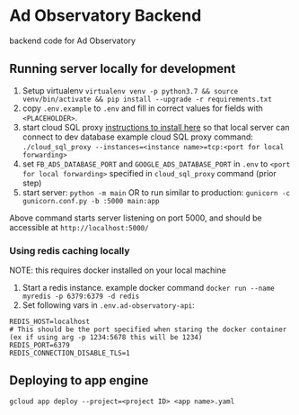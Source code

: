 # Ad Observatory Backend
backend code for Ad Observatory

## Running server locally for development
1. Setup virtualenv `virtualenv venv -p python3.7 && source venv/bin/activate && pip install --upgrade -r requirements.txt`
1. copy `.env.example` to `.env` and fill in correct values for fields with `<PLACEHOLDER>`.
1. start cloud SQL proxy [instructions to install here](https://cloud.google.com/sql/docs/mysql/quickstart-proxy-test) so that local server can connect to dev database
example cloud SQL proxy command: `./cloud_sql_proxy --instances=<instance name>=tcp:<port for local forwarding>`
1. set `FB_ADS_DATABASE_PORT` and `GOOGLE_ADS_DATABASE_PORT` in `.env` to `<port for local forwarding>` specified in `cloud_sql_proxy` command (prior step)
1. start server: `python -m main` OR to run similar to production: `gunicorn -c gunicorn.conf.py -b :5000 main:app`

Above command starts server listening on port 5000, and should be accessible at `http://localhost:5000/`

### Using redis caching locally
NOTE: this requires docker installed on your local machine
1. Start a redis instance. example docker command `docker run --name myredis -p 6379:6379 -d redis`
1. Set following vars in `.env.ad-observatory-api`:
```
REDIS_HOST=localhost
# This should be the port specified when staring the docker container (ex if using arg -p 1234:5678 this will be 1234)
REDIS_PORT=6379
REDIS_CONNECTION_DISABLE_TLS=1
```

## Deploying to app engine
`gcloud app deploy --project=<project ID> <app name>.yaml`
